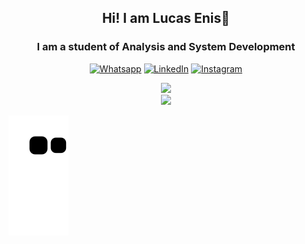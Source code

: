 <div align="center">
  
## Hi! I am Lucas Enis👋

### I am a student of Analysis and System Development

[![Whatsapp](https://img.shields.io/badge/WhatsApp-25D366?style=for-the-badge&logo=whatsapp&logoColor=white)](https://api.whatsapp.com/send?phone=5531984885915&text=Hi!%20I%20came%20from%20Github.%20I%20would%20like%20to%20talk%20to%20you!%20Can%20we?)
[![LinkedIn](https://img.shields.io/badge/LinkedIn-0077B5?style=for-the-badge&logo=linkedin&logoColor=white)](https://www.linkedin.com/in/lucasgde/)
[![Instagram](https://img.shields.io/badge/Instagram-E4405F?style=for-the-badge&logo=instagram&logoColor=white)](https://www.instagram.com/lucasgduartee/)

 <div align="center>
    <a href="https://github.com/lucagdev">
    <img height="150em" src="https://github-readme-stats.vercel.app/api/top-langs/?username=lucagdev&layout=compact&langs_count=7&theme=dracula"/>
    </div>
  <img height="200em" src="https://github-readme-stats.vercel.app/api?username=lucagdev&show_icons=true&theme=dracula"/>
</div>

![Snake animation](https://github.com/lucagdev/lucagdev/blob/output/github-contribution-grid-snake.svg)
